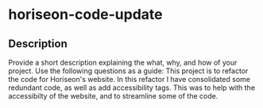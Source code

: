 # horiseon-code-update

## Description

Provide a short description explaining the what, why, and how of your project. Use the following questions as a guide:
This project is to refactor the code for Horiseon's website. In this refactor I have consolidated some redundant code, as well as add accessibility tags. This was to help with the accessibilty of the website, and to streamline some of the code.